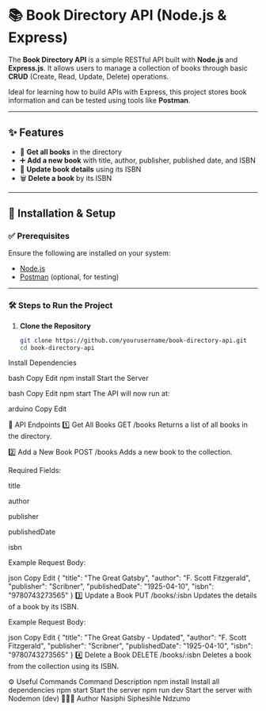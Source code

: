# 📚 Book Directory API (Node.js & Express)

The **Book Directory API** is a simple RESTful API built with **Node.js** and **Express.js**. It allows users to manage a collection of books through basic **CRUD** (Create, Read, Update, Delete) operations.

Ideal for learning how to build APIs with Express, this project stores book information and can be tested using tools like **Postman**.

---

## ✨ Features

- 📖 **Get all books** in the directory  
- ➕ **Add a new book** with title, author, publisher, published date, and ISBN  
- 🔄 **Update book details** using its ISBN  
- 🗑️ **Delete a book** by its ISBN

---

## 📌 Installation & Setup

### ✅ Prerequisites

Ensure the following are installed on your system:

- [Node.js](https://nodejs.org/)
- [Postman](https://www.postman.com/) (optional, for testing)

---

### 🛠️ Steps to Run the Project

1. **Clone the Repository**
   ```bash
   git clone https://github.com/yourusername/book-directory-api.git
   cd book-directory-api
Install Dependencies

bash
Copy
Edit
npm install
Start the Server

bash
Copy
Edit
npm start
The API will now run at:

arduino
Copy
Edit

🔗 API Endpoints
1️⃣ Get All Books
GET /books
Returns a list of all books in the directory.

2️⃣ Add a New Book
POST /books
Adds a new book to the collection.

Required Fields:

title

author

publisher

publishedDate

isbn

Example Request Body:

json
Copy
Edit
{
  "title": "The Great Gatsby",
  "author": "F. Scott Fitzgerald",
  "publisher": "Scribner",
  "publishedDate": "1925-04-10",
  "isbn": "9780743273565"
}
3️⃣ Update a Book
PUT /books/:isbn
Updates the details of a book by its ISBN.

Example Request Body:

json
Copy
Edit
{
  "title": "The Great Gatsby - Updated",
  "author": "F. Scott Fitzgerald",
  "publisher": "Scribner",
  "publishedDate": "1925-04-10",
  "isbn": "9780743273565"
}
4️⃣ Delete a Book
DELETE /books/:isbn
Deletes a book from the collection using its ISBN.

⚙️ Useful Commands
Command	Description
npm install	Install all dependencies
npm start	Start the server
npm run dev	Start the server with Nodemon (dev)
👨🏽‍💻 Author
Nasiphi Siphesihle Ndzumo




